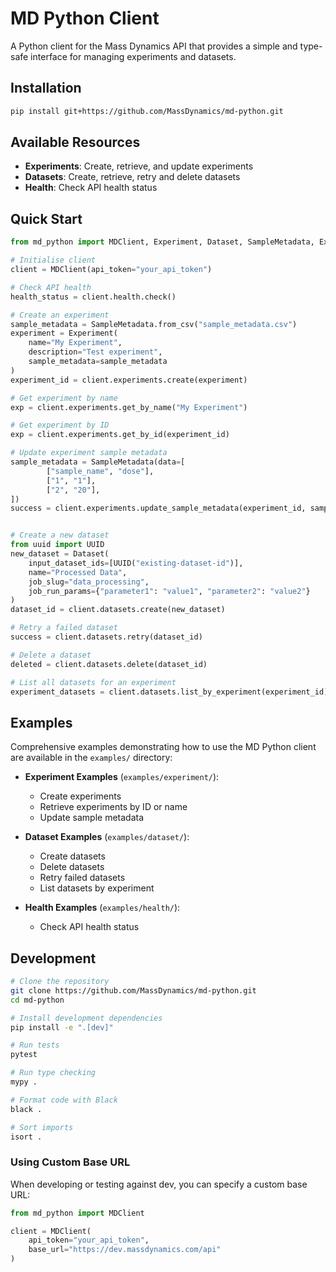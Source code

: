 # MD Python Client

A Python client for the Mass Dynamics API that provides a simple and type-safe interface for managing experiments and datasets.

## Installation

```bash
pip install git+https://github.com/MassDynamics/md-python.git
```

## Available Resources

- **Experiments**: Create, retrieve, and update experiments
- **Datasets**: Create, retrieve, retry and delete datasets
- **Health**: Check API health status

## Quick Start

```python
from md_python import MDClient, Experiment, Dataset, SampleMetadata, ExperimentDesign

# Initialise client
client = MDClient(api_token="your_api_token")

# Check API health
health_status = client.health.check()

# Create an experiment
sample_metadata = SampleMetadata.from_csv("sample_metadata.csv")
experiment = Experiment(
    name="My Experiment",
    description="Test experiment",
    sample_metadata=sample_metadata
)
experiment_id = client.experiments.create(experiment)

# Get experiment by name
exp = client.experiments.get_by_name("My Experiment")

# Get experiment by ID
exp = client.experiments.get_by_id(experiment_id)

# Update experiment sample metadata
sample_metadata = SampleMetadata(data=[
        ["sample_name", "dose"],
        ["1", "1"],
        ["2", "20"],
])
success = client.experiments.update_sample_metadata(experiment_id, sample_metadata)


# Create a new dataset
from uuid import UUID
new_dataset = Dataset(
    input_dataset_ids=[UUID("existing-dataset-id")],
    name="Processed Data",
    job_slug="data_processing",
    job_run_params={"parameter1": "value1", "parameter2": "value2"}
)
dataset_id = client.datasets.create(new_dataset)

# Retry a failed dataset
success = client.datasets.retry(dataset_id)

# Delete a dataset
deleted = client.datasets.delete(dataset_id)

# List all datasets for an experiment
experiment_datasets = client.datasets.list_by_experiment(experiment_id)
```

## Examples

Comprehensive examples demonstrating how to use the MD Python client are available in the `examples/` directory:

- **Experiment Examples** (`examples/experiment/`):
  - Create experiments
  - Retrieve experiments by ID or name
  - Update sample metadata

- **Dataset Examples** (`examples/dataset/`):
  - Create datasets
  - Delete datasets
  - Retry failed datasets
  - List datasets by experiment

- **Health Examples** (`examples/health/`):
  - Check API health status

## Development

```bash
# Clone the repository
git clone https://github.com/MassDynamics/md-python.git
cd md-python

# Install development dependencies
pip install -e ".[dev]"

# Run tests
pytest

# Run type checking
mypy .

# Format code with Black
black .

# Sort imports
isort .
```

### Using Custom Base URL

When developing or testing against dev, you can specify a custom base URL:

```python
from md_python import MDClient

client = MDClient(
    api_token="your_api_token",
    base_url="https://dev.massdynamics.com/api"
)
```